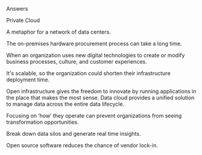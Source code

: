 Answers


Private Cloud

A metaphor for a network of data centers.

The on-premises hardware procurement process can take a long time.

When an organization uses new digital technologies to create or modify business processes, culture, and customer experiences.

It's scalable, so the organization could shorten their infrastructure deployment time.

Open infrastructure gives the freedom to innovate by running applications in the place that makes the most sense.
Data cloud provides a unified solution to manage data across the entire data lifecycle.

Focusing on ‘how’ they operate can prevent organizations from seeing transformation opportunities.

Break down data silos and generate real time insights.

Open source software reduces the chance of vendor lock-in.
